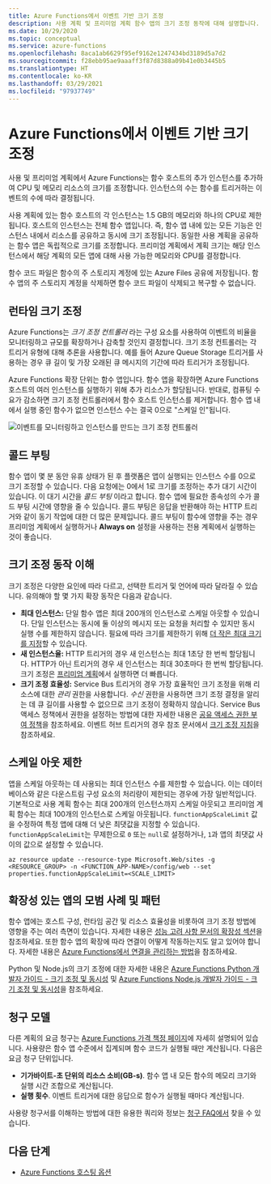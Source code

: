 ```yaml
---
title: Azure Functions에서 이벤트 기반 크기 조정
description: 사용 계획 및 프리미엄 계획 함수 앱의 크기 조정 동작에 대해 설명합니다.
ms.date: 10/29/2020
ms.topic: conceptual
ms.service: azure-functions
ms.openlocfilehash: 8aca1ab6629f95ef9162e1247434bd3189d5a7d2
ms.sourcegitcommit: f28ebb95ae9aaaff3f87d8388a09b41e0b3445b5
ms.translationtype: HT
ms.contentlocale: ko-KR
ms.lasthandoff: 03/29/2021
ms.locfileid: "97937749"
---
```

# <a name="event-driven-scaling-in-azure-functions"></a>Azure Functions에서 이벤트 기반 크기 조정

사용 및 프리미엄 계획에서 Azure Functions는 함수 호스트의 추가 인스턴스를 추가하여 CPU 및 메모리 리소스의 크기를 조정합니다. 인스턴스의 수는 함수를 트리거하는 이벤트의 수에 따라 결정됩니다. 

사용 계획에 있는 함수 호스트의 각 인스턴스는 1.5 GB의 메모리와 하나의 CPU로 제한됩니다.  호스트의 인스턴스는 전체 함수 앱입니다. 즉, 함수 앱 내에 있는 모든 기능은 인스턴스 내에서 리소스를 공유하고 동시에 크기 조정됩니다. 동일한 사용 계획을 공유하는 함수 앱은 독립적으로 크기를 조정합니다.  프리미엄 계획에서 계획 크기는 해당 인스턴스에서 해당 계획의 모든 앱에 대해 사용 가능한 메모리와 CPU를 결정합니다.  

함수 코드 파일은 함수의 주 스토리지 계정에 있는 Azure Files 공유에 저장됩니다. 함수 앱의 주 스토리지 계정을 삭제하면 함수 코드 파일이 삭제되고 복구할 수 없습니다.

## <a name="runtime-scaling"></a>런타임 크기 조정

Azure Functions는 *크기 조정 컨트롤러* 라는 구성 요소를 사용하여 이벤트의 비율을 모니터링하고 규모를 확장하거나 감축할 것인지 결정합니다. 크기 조정 컨트롤러는 각 트리거 유형에 대해 추론을 사용합니다. 예를 들어 Azure Queue Storage 트리거를 사용하는 경우 큐 길이 및 가장 오래된 큐 메시지의 기간에 따라 트리거가 조정됩니다.

Azure Functions 확장 단위는 함수 앱입니다. 함수 앱을 확장하면 Azure Functions 호스트의 여러 인스턴스를 실행하기 위해 추가 리소스가 할당됩니다. 반대로, 컴퓨팅 수요가 감소하면 크기 조정 컨트롤러에서 함수 호스트 인스턴스를 제거합니다. 함수 앱 내에서 실행 중인 함수가 없으면 인스턴스 수는 결국 0으로 "스케일 인"됩니다.

![이벤트를 모니터링하고 인스턴스를 만드는 크기 조정 컨트롤러](./media/functions-scale/central-listener.png)

## <a name="cold-start"></a>콜드 부팅

함수 앱이 몇 분 동안 유휴 상태가 된 후 플랫폼은 앱이 실행되는 인스턴스 수를 0으로 크기 조정할 수 있습니다. 다음 요청에는 0에서 1로 크기를 조정하는 추가 대기 시간이 있습니다. 이 대기 시간을 _콜드 부팅_ 이라고 합니다. 함수 앱에 필요한 종속성의 수가 콜드 부팅 시간에 영향을 줄 수 있습니다. 콜드 부팅은 응답을 반환해야 하는 HTTP 트리거와 같이 동기 작업에 대한 더 많은 문제입니다. 콜드 부팅이 함수에 영향을 주는 경우 프리미엄 계획에서 실행하거나 **Always on** 설정을 사용하는 전용 계획에서 실행하는 것이 좋습니다.   

## <a name="understanding-scaling-behaviors"></a>크기 조정 동작 이해

크기 조정은 다양한 요인에 따라 다르고, 선택한 트리거 및 언어에 따라 달라질 수 있습니다. 유의해야 할 몇 가지 확장 동작은 다음과 같습니다.

* **최대 인스턴스:** 단일 함수 앱은 최대 200개의 인스턴스로 스케일 아웃할 수 있습니다. 단일 인스턴스는 동시에 둘 이상의 메시지 또는 요청을 처리할 수 있지만 동시 실행 수를 제한하지 않습니다.  필요에 따라 크기를 제한하기 위해 [더 작은 최대 크기를 지정](#limit-scale-out)할 수 있습니다.
* **새 인스턴스율:** HTTP 트리거의 경우 새 인스턴스는 최대 1초당 한 번씩 할당됩니다. HTTP가 아닌 트리거의 경우 새 인스턴스는 최대 30초마다 한 번씩 할당됩니다. 크기 조정은 [프리미엄 계획](functions-premium-plan.md)에서 실행하면 더 빠릅니다.
* **크기 조정 효율성:** Service Bus 트리거의 경우 가장 효율적인 크기 조정을 위해 리소스에 대한 _관리_ 권한을 사용합니다. _수신_ 권한을 사용하면 크기 조정 결정을 알리는 데 큐 길이를 사용할 수 없으므로 크기 조정이 정확하지 않습니다. Service Bus 액세스 정책에서 권한을 설정하는 방법에 대한 자세한 내용은 [공유 액세스 권한 부여 정책](../service-bus-messaging/service-bus-sas.md#shared-access-authorization-policies)을 참조하세요. 이벤트 허브 트리거의 경우 참조 문서에서 [크기 조정 지침](functions-bindings-event-hubs-trigger.md#scaling)을 참조하세요. 

## <a name="limit-scale-out"></a>스케일 아웃 제한

앱을 스케일 아웃하는 데 사용되는 최대 인스턴스 수를 제한할 수 있습니다. 이는 데이터베이스와 같은 다운스트림 구성 요소의 처리량이 제한되는 경우에 가장 일반적입니다.  기본적으로 사용 계획 함수는 최대 200개의 인스턴스까지 스케일 아웃되고 프리미엄 계획 함수는 최대 100개의 인스턴스로 스케일 아웃됩니다.  `functionAppScaleLimit` 값을 수정하여 특정 앱에 대해 더 낮은 최댓값을 지정할 수 있습니다.  `functionAppScaleLimit`는 무제한으로 `0` 또는 `null`로 설정하거나, `1`과 앱의 최댓값 사이의 값으로 설정할 수 있습니다.

```azurecli
az resource update --resource-type Microsoft.Web/sites -g <RESOURCE_GROUP> -n <FUNCTION_APP-NAME>/config/web --set properties.functionAppScaleLimit=<SCALE_LIMIT>
```

## <a name="best-practices-and-patterns-for-scalable-apps"></a>확장성 있는 앱의 모범 사례 및 패턴

함수 앱에는 호스트 구성, 런타임 공간 및 리소스 효율성을 비롯하여 크기 조정 방법에 영향을 주는 여러 측면이 있습니다.  자세한 내용은 [성능 고려 사항 문서의 확장성 섹션](functions-best-practices.md#scalability-best-practices)을 참조하세요. 또한 함수 앱의 확장에 따라 연결이 어떻게 작동하는지도 알고 있어야 합니다. 자세한 내용은 [Azure Functions에서 연결을 관리하는 방법](manage-connections.md)을 참조하세요.

Python 및 Node.js의 크기 조정에 대한 자세한 내용은 [Azure Functions Python 개발자 가이드 - 크기 조정 및 동시성](functions-reference-python.md#scaling-and-performance) 및 [Azure Functions Node.js 개발자 가이드 - 크기 조정 및 동시성](functions-reference-node.md#scaling-and-concurrency)을 참조하세요.

## <a name="billing-model"></a>청구 모델

다른 계획의 요금 청구는 [Azure Functions 가격 책정 페이지](https://azure.microsoft.com/pricing/details/functions/)에 자세히 설명되어 있습니다. 사용량은 함수 앱 수준에서 집계되며 함수 코드가 실행될 때만 계산됩니다. 다음은 요금 청구 단위입니다.

* **기가바이트-초 단위의 리소스 소비(GB-s)**. 함수 앱 내 모든 함수의 메모리 크기와 실행 시간 조합으로 계산됩니다. 
* **실행 횟수**. 이벤트 트리거에 대한 응답으로 함수가 실행될 때마다 계산됩니다.

사용량 청구서를 이해하는 방법에 대한 유용한 쿼리와 정보는 [청구 FAQ에서](https://github.com/Azure/Azure-Functions/wiki/Consumption-Plan-Cost-Billing-FAQ) 찾을 수 있습니다.

[Azure Functions pricing page]: https://azure.microsoft.com/pricing/details/functions

## <a name="next-steps"></a>다음 단계

+ [Azure Functions 호스팅 옵션](functions-scale.md)


